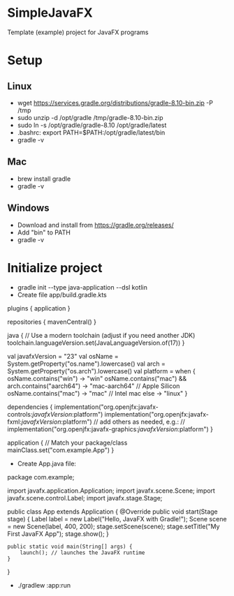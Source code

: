 # SimpleJavaFX
Template (example) project for JavaFX programs

# Setup

## Linux
- wget https://services.gradle.org/distributions/gradle-8.10-bin.zip -P /tmp
- sudo unzip -d /opt/gradle /tmp/gradle-8.10-bin.zip
- sudo ln -s /opt/gradle/gradle-8.10 /opt/gradle/latest
- .bashrc: export PATH=$PATH:/opt/gradle/latest/bin
- gradle -v

## Mac
- brew install gradle
- gradle -v

## Windows
- Download and install from https://gradle.org/releases/
- Add "bin" to PATH
- gradle -v


# Initialize project
- gradle init --type java-application --dsl kotlin
- Create file app/build.gradle.kts

plugins {
    application
}

repositories {
    mavenCentral()
}

java {
    // Use a modern toolchain (adjust if you need another JDK)
    toolchain.languageVersion.set(JavaLanguageVersion.of(17))
}

val javafxVersion = "23"
val osName = System.getProperty("os.name").lowercase()
val arch = System.getProperty("os.arch").lowercase()
val platform = when {
    osName.contains("win") -> "win"
    osName.contains("mac") && arch.contains("aarch64") -> "mac-aarch64" // Apple Silicon
    osName.contains("mac") -> "mac"                                     // Intel mac
    else -> "linux"
}

dependencies {
    implementation("org.openjfx:javafx-controls:$javafxVersion:$platform")
    implementation("org.openjfx:javafx-fxml:$javafxVersion:$platform")
    // add others as needed, e.g.:
    // implementation("org.openjfx:javafx-graphics:$javafxVersion:$platform")
}

application {
    // Match your package/class
    mainClass.set("com.example.App")
}

- Create App.java file:

package com.example;

import javafx.application.Application;
import javafx.scene.Scene;
import javafx.scene.control.Label;
import javafx.stage.Stage;

public class App extends Application {
    @Override
    public void start(Stage stage) {
        Label label = new Label("Hello, JavaFX with Gradle!");
        Scene scene = new Scene(label, 400, 200);
        stage.setScene(scene);
        stage.setTitle("My First JavaFX App");
        stage.show();
    }

    public static void main(String[] args) {
        launch(); // launches the JavaFX runtime
    }
}

- ./gradlew :app:run